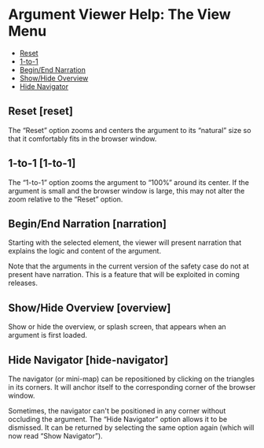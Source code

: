 # Argument Viewer Help: The View Menu #
  
* [Reset](#reset)
* [1-to-1](#1-to-1)
* [Begin/End Narration](#narration)
* [Show/Hide Overview](#overview)
* [Hide Navigator](#hide-navigator)


## Reset [reset] ##

The “Reset” option zooms and centers the argument to its “natural” size so
that it comfortably fits in the browser window.
  
## 1-to-1 [1-to-1] ##

The “1-to-1” option zooms the argument to “100%” around its center. If the
argument is small and the browser window is large, this may not alter the
zoom relative to the “Reset” option.
  
## Begin/End Narration [narration] ##

Starting with the selected element, the viewer will present narration 
that explains the logic and content of the argument. 

Note that the arguments in the current version of the safety case do not at
present have narration. This is a feature that will be exploited in coming
releases.
  
## Show/Hide Overview [overview] ##

Show or hide the overview, or splash screen, that appears when an argument
is first loaded.
  
## Hide Navigator [hide-navigator] ##

The navigator (or mini-map) can be repositioned by clicking on the triangles
in its corners. It will anchor itself to the corresponding corner of the 
browser window. 

Sometimes, the navigator can't be positioned in any corner without occluding
the argument. The “Hide Navigator” option allows it to be dismissed. It can
be returned by selecting the same option again (which will now read “Show
Navigator”).
